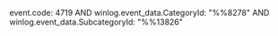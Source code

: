 event.code: 4719 AND winlog.event_data.CategoryId: "%%8278" AND winlog.event_data.SubcategoryId: "%%13826"
